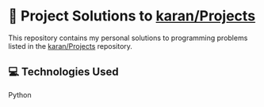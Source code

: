 # 📘 Project Solutions to [karan/Projects](https://github.com/karan/Projects)

This repository contains my personal solutions to programming problems listed in the [karan/Projects](https://github.com/karan/Projects) repository.

## 💻 Technologies Used

Python 

